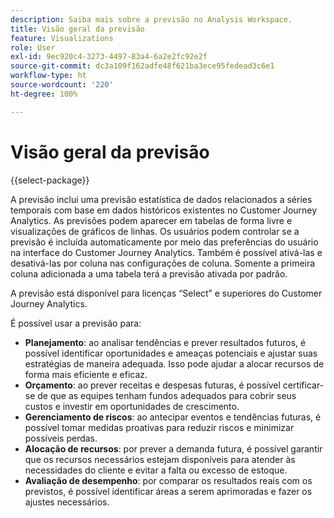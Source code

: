 ```yaml
---
description: Saiba mais sobre a previsão no Analysis Workspace.
title: Visão geral da previsão
feature: Visualizations
role: User
exl-id: 9ec920c4-3273-4497-83a4-6a2e2fc92e2f
source-git-commit: dc3a109f162adfe48f621ba3ece95fedead3c6e1
workflow-type: ht
source-wordcount: '220'
ht-degree: 100%

---
```


# Visão geral da previsão

{{select-package}}

A previsão inclui uma previsão estatística de dados relacionados a séries temporais com base em dados históricos existentes no Customer Journey Analytics. As previsões podem aparecer em tabelas de forma livre e visualizações de gráficos de linhas. Os usuários podem controlar se a previsão é incluída automaticamente por meio das preferências do usuário na interface do Customer Journey Analytics. Também é possível ativá-las e desativá-las por coluna nas configurações de coluna. Somente a primeira coluna adicionada a uma tabela terá a previsão ativada por padrão.

A previsão está disponível para licenças “Select” e superiores do Customer Journey Analytics.

É possível usar a previsão para:

* **Planejamento**: ao analisar tendências e prever resultados futuros, é possível identificar oportunidades e ameaças potenciais e ajustar suas estratégias de maneira adequada. Isso pode ajudar a alocar recursos de forma mais eficiente e eficaz.
* **Orçamento**: ao prever receitas e despesas futuras, é possível certificar-se de que as equipes tenham fundos adequados para cobrir seus custos e investir em oportunidades de crescimento.
* **Gerenciamento de riscos**: ao antecipar eventos e tendências futuras, é possível tomar medidas proativas para reduzir riscos e minimizar possíveis perdas.
* **Alocação de recursos**: por prever a demanda futura, é possível garantir que os recursos necessários estejam disponíveis para atender às necessidades do cliente e evitar a falta ou excesso de estoque.
* **Avaliação de desempenho**: por comparar os resultados reais com os previstos, é possível identificar áreas a serem aprimoradas e fazer os ajustes necessários.
